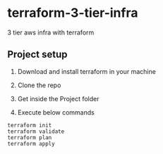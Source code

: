 # terraform-3-tier-infra
3 tier aws infra with terraform

## Project setup

1. Download and install terraform in your machine

2. Clone the repo

3. Get inside the Project folder

4. Execute below commands 
```
terraform init
terraform validate
terraform plan
terraform apply
```